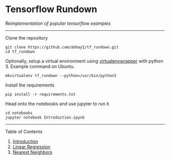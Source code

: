# Tensorflow Rundown

*Reimplementation of popular tensorflow examples*

---
Clone the repository

	git clone https://github.com/abhay1/tf_rundown.git
	cd tf_rundown

Optionally, setup a virtual environment using [virtualenvwrapper](https://virtualenvwrapper.readthedocs.io/en/latest/) with python 3. Example command on Ubuntu.

	mkvirtualenv tf_rundown --python=/usr/bin/python3

Install the requirements

	pip install -r requirements.txt

Head onto the notebooks and use jupyter to run it

	cd notebooks
	jupyter notebook Introduction.ipynb

---

Table of Contents

 1. [Introduction](/notebooks/Introduction.ipynb)
 2. [Linear Regression](/notebooks/Linear%20Regression.ipynb)
 3. [Nearest Neighbors](notebooks/Nearest%20Neighbors.ipynb)

